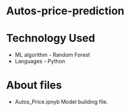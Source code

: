 # Autos-price-prediction

# Technology Used
- ML algorithm - Random Forest  
- Languages - Python 

# About files
- Autos_Price.ipnyb Model building file.
